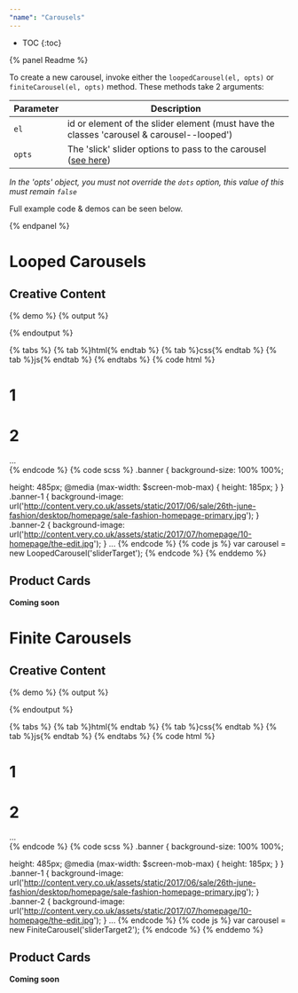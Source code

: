 ```yaml
---
"name": "Carousels"
---
```


* TOC
{:toc}

{% panel Readme %}

To create a new carousel, invoke either the `loopedCarousel(el, opts)` or `finiteCarousel(el, opts)` method. 
These methods take 2 arguments:

| Parameter | Description  |
|---|---|
| `el`  | id or element of the slider element (must have the classes 'carousel & carousel--looped')  |  
| `opts`  | The 'slick' slider options to pass to the carousel ([see here](http://kenwheeler.github.io/slick/))  |  

*In the 'opts' object, you must not override the `dots` option, this value of this must remain `false`*

Full example code & demos can be seen below.

{% endpanel %}

# Looped Carousels

## Creative Content

{% demo %}
{% output %}
<div class="demo-grid">
  <div class="carousel" id="sliderTarget">
    <div class="banner banner-1">
    </div>
    <div class="banner banner-2">
    </div>
    <div class="banner banner-3">
    </div>
    <div class="banner banner-4">
    </div>
    <div class="banner banner-5">
    </div>
    <div class="banner banner-6">
    </div>
    <div class="banner banner-7">
    </div>
  </div>
</div>  
{% endoutput %}

{% tabs %}
{% tab %}html{% endtab %}
{% tab %}css{% endtab %}
{% tab %}js{% endtab %}
{% endtabs %}
{% code html %}
<div class="carousel" id="sliderTarget">
    <div class="banner banner-1">
      <div class="content">
        <h1>1</h1>
      </div>
    </div>
    <div class="banner banner-2">
      <div class="content">
        <h1>2</h1>
      </div>
    </div>
    ...
</div>
{% endcode %}
{% code scss %}
.banner {
  background-size: 100% 100%;

  height: 485px;
  @media (max-width: $screen-mob-max) {
      height: 185px;
  }
}
.banner-1 {
  background-image: url('http://content.very.co.uk/assets/static/2017/06/sale/26th-june-fashion/desktop/homepage/sale-fashion-homepage-primary.jpg');
}
.banner-2 {
  background-image: url('http://content.very.co.uk/assets/static/2017/07/homepage/10-homepage/the-edit.jpg');
}
...
{% endcode %}
{% code js %}
var carousel = new LoopedCarousel('sliderTarget');
{% endcode %}
{% enddemo %}

## Product Cards

**Coming soon**

# Finite Carousels

## Creative Content

{% demo %}
{% output %}
<div class="demo-grid">
  <div class="carousel" id="sliderTarget2">
    <div class="banner banner-1">
    </div>
    <div class="banner banner-2">
    </div>
    <div class="banner banner-3">
    </div>
    <div class="banner banner-4">
    </div>
    <div class="banner banner-5">
    </div>
    <div class="banner banner-6">
    </div>
    <div class="banner banner-7">
    </div>
  </div>
</div>  
{% endoutput %}

{% tabs %}
{% tab %}html{% endtab %}
{% tab %}css{% endtab %}
{% tab %}js{% endtab %}
{% endtabs %}
{% code html %}
<div class="carousel" id="sliderTarget">
    <div class="banner banner-1">
      <div class="content">
        <h1>1</h1>
      </div>
    </div>
    <div class="banner banner-2">
      <div class="content">
        <h1>2</h1>
      </div>
    </div>
    ...
</div>
{% endcode %}
{% code scss %}
.banner {
  background-size: 100% 100%;

  height: 485px;
  @media (max-width: $screen-mob-max) {
      height: 185px;
  }
}
.banner-1 {
  background-image: url('http://content.very.co.uk/assets/static/2017/06/sale/26th-june-fashion/desktop/homepage/sale-fashion-homepage-primary.jpg');
}
.banner-2 {
  background-image: url('http://content.very.co.uk/assets/static/2017/07/homepage/10-homepage/the-edit.jpg');
}
...
{% endcode %}
{% code js %}
var carousel = new FiniteCarousel('sliderTarget2');
{% endcode %}
{% enddemo %}

## Product Cards

**Coming soon**
